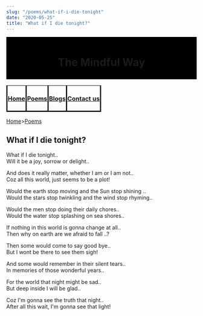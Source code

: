 ```yaml
---
slug: "/poems/what-if-i-die-tonight"
date: "2020-05-25"
title: "What if I die tonight?"
---
```

<div style="background-color:#000000; text-align:center; vertical-align: middle; padding:10px 0;text-color:black">
<h1>The Mindful Way</h1>
</div>

<div style="background-color:#ffgggg; text-align:center; vertical-align: middle; padding:0px 0;text-color:black">
<style type="text/css">
.tg  {border-collapse:collapse;border-spacing:0;}
.tg td{border-color:black;border-style:solid;border-width:1px;overflow:hidden;padding:1px 1px;word-break:normal;}
.tg th{border-color:black;border-style:solid;overflow:hidden;padding:1px 1px;word-break:normal;}
.tg .tg-0lax{text-align:center;vertical-align:top}
</style>
<table class="tg">
<thead>
  <tr>
    <th class="tg-0lax"><h4><a href= "/">Home</a></h4></th>
    <th class="tg-0lax"><h4><a href= "/poems">Poems</a></h4></th>
    <th class="tg-0lax"><h4><a href= "/blogs">Blogs</a></h4></th>
    <th class="tg-0lax"><h4><a href ="/contact-us">Contact us</a></h4></th>
  </tr>
</thead>
</table>
</div>

[Home](/)>[Poems](/poems)

## What if I die tonight?


What if I die tonight..<br>
Will it be a joy, sorrow or delight..

And does it really matter, whether I am or I am not..<br>
Coz all this world, just seems to be a plot!

Would the earth stop moving and the Sun stop shining ..<br>
Would the stars stop twinkling and the wind stop rhyming..

Would the men stop doing their daily chores..<br>
Would the water stop splashing on sea shores..

If nothing in this world is gonna change at all..<br>
Then why on earth are we afraid to fall ..?

Then some would come to say good bye..<br>
But I wont be there to see them sigh!

And some would remember in their silent tears..<br>
In memories of those wonderful years..

For the world that night might be sad..<br>
But deep inside I will be glad..

Coz I'm gonna see the truth that night..<br>
After all this wait, I'm gonna see that light!